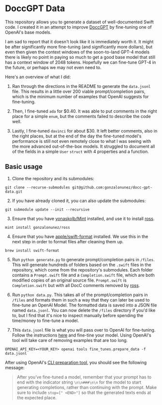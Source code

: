 # DoccGPT Data

This repository allows you to generate a dataset of well-documented Swift code. I created it in an attempt to improve [DoccGPT](https://github.com/gonzalonunez/docc-gpt) by fine-tuning one of OpenAI's base models.

I am sad to report that it doesn't look like it is immediately worth it. It might be after significantly more fine-tuning (and significantly more dollars), but even then given the context windows of the soon-to-land GPT-4 models there is likely no point in paying so much to get a good base model that still has a context window of 2048 tokens. Hopefully we can fine-tune GPT-4 in the future, or perhaps we may not even need to.

Here's an overview of what I did:

1. Ran through the directions in the README to generate the `data.jsonl` file. This results in a little over 200 viable prompt/completion pairs, which is the minimum number of examples that OpenAI suggests for fine-tuning.

2. Then, I fine-tuned `ada` for $0.40. It was able to put comments in the right place for a simple `enum`, but the comments failed to describe the code well.

3. Lastly, I fine-tuned `davinci` for about $30. It left better comments, also in the right places, but at the end of the day the fine-tuned model's performance is still not even remotely close to what I was seeing with the more advanced out-of-the-box models. It struggled to document all of the fields in a simple `User` `struct` with 4 properties and a function.

## Basic usage

1. Clone the repository and its submodules:

```
git clone --recurse-submodules git@github.com:gonzalonunez/docc-gpt-data.git
```

2. If you have already cloned it, you can also update the submodules:

```
git submodule update --init --recursive
```

3. Ensure that you have [yonaskolb/Mint](https://github.com/yonaskolb/Mint) installed, and use it to install [ross](https://github.com/gonzalonunez/ross).

```
mint install gonzalonunez/ross
```

4. Ensure that you have [apple/swift-format](https://github.com/apple/swift-format) installed. We use this in the next step in order to format files after cleaning them up.

```
brew install swift-format
```

5. Run `python generate.py` to generate prompt/completion pairs in `/files`. This will generate hundreds of folders based on the `.swift` files in the repository, which come from the repository's submodules. Each folder contains a `Prompt.swift` file and a `Completion.swift` file, which are both modified copies of an original source file. `Prompt.swift` is `Completion.swift` but with all DocC comments removed by [ross](https://github.com/gonzalonunez/ross).

6. Run `python data.py`. This takes all of the prompt/completion pairs in `/files` and formats them in such a way that they can later be used to fine-tune an OpenAI Model. The formatted data is saved into a JSON file named `data.jsonl`. You can now delete the `/files` directory if you'd like to, but I find that it's nice to inspect manually before spending the time/money to fine-tune a model.

7. This `data.jsonl` file is what you will pass over to OpenAI for fine-tuning. Follow the instructions [here](https://platform.openai.com/docs/guides/fine-tuning/cli-data-preparation-tool) and fine-tine your model. Using OpenAI's tool will take care of removing examples that are too long.

```
OPENAI_API_KEY=<YOUR_KEY> openai tools fine_tunes.prepare_data -f data.jsonl
```

After using OpenAI's [CLI preparation tool](https://platform.openai.com/docs/guides/fine-tuning/cli-data-preparation-tool), you should see the following message:

> After you’ve fine-tuned a model, remember that your prompt has to end with the indicator string `\n\n###\n\n` for the model to start generating completions, rather than continuing with the prompt. Make sure to include `stop=[" <END>"]` so that the generated texts ends at the expected place.
